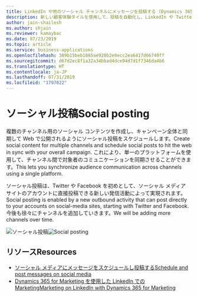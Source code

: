 ```yaml
---
title: LinkedIn や他のソーシャル チャンネルにメッセージを投稿する (Dynamics 365 for Marketing)
description: 新しい顧客体験タイルを使用して、投稿を自動化し、LinkedIn や Twitter などのソーシャル メディア サイト上の連絡先と Dynamics 365 for Marketing を結び付けます
author: jain-shailesh
ms.author: shjain
ms.reviewer: kamaybac
ms.date: 07/23/2019
ms.topic: article
ms.service: business-applications
ms.openlocfilehash: 389b15beb1865ae920b2e0ecc2ea6417d66749ff
ms.sourcegitcommit: d67d2ec8f1a32a34bbad4dce94d7d1f7346da4b6
ms.translationtype: HT
ms.contentlocale: ja-JP
ms.lasthandoff: 07/31/2019
ms.locfileid: "1797022"
---
```

# <a name="social-posting"></a><span data-ttu-id="0ac6e-103">ソーシャル投稿</span><span class="sxs-lookup"><span data-stu-id="0ac6e-103">Social posting</span></span>


<span data-ttu-id="0ac6e-104">複数のチャンネル用のソーシャル コンテンツを作成し、キャンペーン全体と同期して Web で公開されるようにソーシャル投稿をスケジュールします。</span><span class="sxs-lookup"><span data-stu-id="0ac6e-104">Create social content for multiple channels and schedule social posts to hit the web in sync with your overall campaign.</span></span> <span data-ttu-id="0ac6e-105">これにより、単一のプラットフォームを使用して、チャンネル間で対象者のコミュニケーションを同期させることができます。</span><span class="sxs-lookup"><span data-stu-id="0ac6e-105">This lets you synchronize audience communication across channels using a single platform.</span></span>

<span data-ttu-id="0ac6e-106">ソーシャル投稿は、Twitter や Facebook を初めとして、ソーシャル メディア サイトのアカウントに直接投稿できる新しい発信活動によって実現されます。</span><span class="sxs-lookup"><span data-stu-id="0ac6e-106">Social posting is enabled by a new outbound activity that can post directly to your accounts on social-media sites, starting with Twitter and Facebook.</span></span> <span data-ttu-id="0ac6e-107">今後も徐々にチャンネルを追加していきます。</span><span class="sxs-lookup"><span data-stu-id="0ac6e-107">We will be adding more channels over time.</span></span>

<span data-ttu-id="0ac6e-108">![ソーシャル投稿](media/socialposting.png "ソーシャル投稿")</span><span class="sxs-lookup"><span data-stu-id="0ac6e-108">![Social posting](media/socialposting.png "Social posting")</span></span>

## <a name="resources"></a><span data-ttu-id="0ac6e-109">リソース</span><span class="sxs-lookup"><span data-stu-id="0ac6e-109">Resources</span></span>

- [<span data-ttu-id="0ac6e-110">ソーシャル メディアにメッセージをスケジュールし投稿する</span><span class="sxs-lookup"><span data-stu-id="0ac6e-110">Schedule and post messages on social media</span></span>](https://docs.microsoft.com/dynamics365/customer-engagement/marketing/social-posting)
- [<span data-ttu-id="0ac6e-111">Dynamics 365 for Marketing を使用した LinkedIn での Marketing</span><span class="sxs-lookup"><span data-stu-id="0ac6e-111">Marketing on LinkedIn with Dynamics 365 for Marketing</span></span>](https://docs.microsoft.com/dynamics365/customer-engagement/marketing/linkedin-overview)
